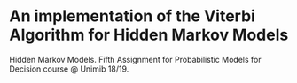 # An implementation of the Viterbi Algorithm for Hidden Markov Models
Hidden Markov Models. Fifth Assignment for Probabilistic Models for Decision course @ Unimib 18/19.

